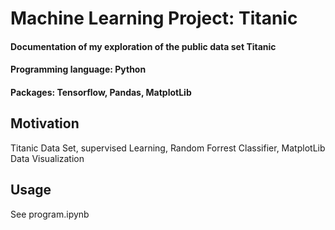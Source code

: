 # Machine Learning Project: Titanic

#### Documentation of my exploration of the public data set Titanic

#### Programming language: Python 
#### Packages: Tensorflow, Pandas, MatplotLib

## Motivation 

Titanic Data Set, supervised Learning, Random Forrest Classifier, MatplotLib Data Visualization 

 ## Usage 

See program.ipynb 